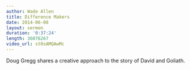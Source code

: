 ```yaml
---
author: Wade Allen
title: Difference Makers
date: 2014-06-08
layout: sermon
duration: '0:37:24'
length: 36076267
video_url: st0sAMQAwMc
---
```


Doug Gregg shares a creative approach to the story of David and Goliath.
